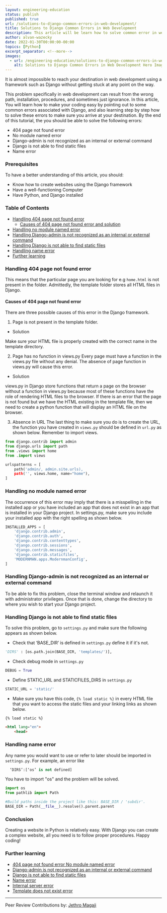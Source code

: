 ```yaml
---
layout: engineering-education
status: publish
published: true
url: /solutions-to-django-common-errors-in-web-development/
title: Solutions to Django Common Errors in Web Development
description: This article will be learn how to solve common error in web development using a Python framework called Django.
author: alvan-wazecky
date: 2022-01-30T00:00:00-00:00
topics: [Python]
excerpt_separator: <!--more-->
images:
  - url: /engineering-education/solutions-to-django-common-errors-in-web-development/hero.jpg
    alt: Solutions to Django Common Errors in Web Development Hero Image
---
```

It is almost impossible to reach your destination in web development using a framework such as Django without getting stuck at any point on the way.
<!--more-->
This problem specifically in web development can result from the wrong path, installation, procedures, and sometimes just ignorance. In this article, You will learn how to make your coding easy by pointing out to some common errors associated with Django, and also learning step by step how to solve these errors to make sure you arrive at your destination.
By the end of this tutorial, the you should be able to solve the following errors:
  
- 404 page not found error 
- No module named error
- Django-admin is not recognized as an internal or external command
- Django is not able to find static files
- Name error

### Prerequisites
To have a better understanding of this article, you should:
- Know how to create websites using the Django framework
- Have a well-functioning Computer
- Have Python, and Django installed

### Table of Contents
- [Handling 404 page not found error](#handling-404-page-not-found-error)
  - [Causes of 404 page not found error and solution](#causes-of-404-page-not-found-error)
- [Handling no module named error](#handling-no-module-named-error)
- [Handling Django-admin is not recognized as an internal or external command](#handling-django-admin-is-not-recognized-as-an-internal-or-external-command)
- [Handling Django is not able to find static files](#handling-django-is-not-able-to-find-static-files)
- [Handling name error](#handling-name-error)
- [Further learning](#further-learning)

### Handling 404 page not found error
This means that the particular page you are looking for e.g `home.html` is not present in the folder. Admittedly, the template folder stores all HTML files in Django.

#### Causes of 404 page not found error
There are three possible causes of this error in the Django framework.

1. Page is not present in the template folder.
- Solution

Make sure your HTML file is properly created with the correct name in the template directory.

2. Page has no function in views.py
Every page must have a function in the views.py file without any denial. The absence of page function in views.py will cause this error.
- Solution

views.py in Django store functions that return a page on the browser without a function in views.py because most of these functions have the role of rendering HTML files to the browser. If there is an error that the page is not found but we have the HTML existing in the template file, then we need to create a python function that will display an HTML file on the browser.

3. Absence in URL
The last thing to make sure you do is to create the URL, the function you have created in `views.py` should be defined in `url.py` as shown below. Remember to import views.

```python
from django.contrib import admin
from django.urls import path
from .views import home
from .import views

urlspatterns = [
    path('admin/, admin.site.urls),
    path('', views.home, name="home"),
]
```
 
### Handling no module named error
The occurrence of this error may imply that there is a misspelling in the installed app or you have included an app that does not exist in an app that is installed in your Django project.
In settings.py, make sure you include your installed app with the right spelling as shown below.

```python
INSTALLED_APPS = [
    'django.contrib.admin',
    'django.contrib.auth',
    'django.contrib.contenttypes',
    'django.contrib.sessions',
    'django.contrib.messages',
    'django.contrib.staticfiles',
    'MODERNMAN.apps.ModernmanConfig',
]
```

### Handling Django-admin is not recognized as an internal or external command
To be able to fix this problem, close the terminal window and relaunch it with administrator privileges. Once that is done, change the directory to where you wish to start your Django project.


### Handling Django is not able to find static files
To solve this problem, go to `settings.py` and make sure the following appears as shown below.

- Check that ‘BASE_DIR’ is defined in `settings.py` define it if it's not.

``` python
'DIRS' : [os.path.join(BASE_DIR, 'templates/')],
```

- Check debug mode in `settings.py`

```python
DEBUG = True
```

- Define STATIC_URL and STATICFILES_DIRS in `settings.py`

```python
STATIC_URL = 'static/'
```

- Make sure you have this code, `{% load static %}` in every HTML file that you want to access the static files and your linking links as shown below.

```html
{% load static %}

<html lang="en">
    <head>
```

### Handling name error
Any name you would want to use or refer to later should be imported in `settings.py`. For example, an error like

```python
  ‘DIRS’:[‘os’ is not defined]
```

You have to import "os" and the problem will be solved.

```python
import os
from pathlib import Path

#Build paths inside the project like this: BASE_DIR / 'subdir'.
BASE_DIR = Path(__file__).resolve().parent.parent
```
### Conclusion
Creating a website in Python is relatively easy. With Django you can create a complex website, all you need is to follow proper procedures.
Happy coding!

### Further learning
- [404 page not found error No module named error](https://www.youtube.com/watch?v=0M_PZU8wcXY&t=23s)
- [Django-admin is not recognized as an internal or external command](https://www.youtube.com/watch?v=EwJoN-G3w-s)
- [Django is not able to find static files](https://www.youtube.com/watch?v=0SAZByRZB9U)
- [Name error](https://www.youtube.com/watch?v=AFhpBvKilPA)
- [Internal server error](https://www.youtube.com/watch?v=y8DN8LOm8WA&t=9s)
- [Template does not exist error](https://www.youtube.com/watch?v=RWAKahsR1_g)

---
Peer Review Contributions by: [Jethro Magaji](/engineering-education/authors/jethro-magaji/)
